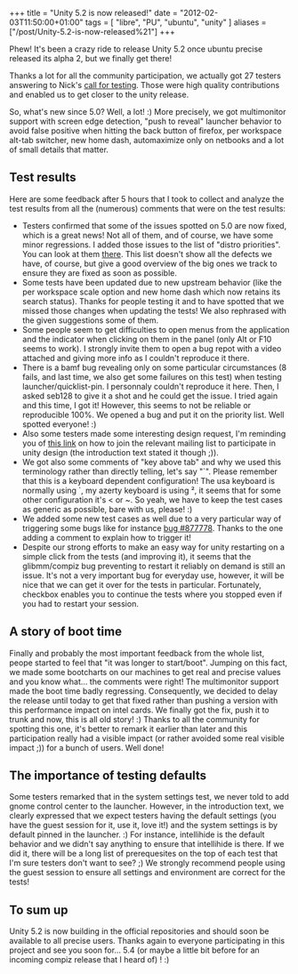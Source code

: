 +++
title = "Unity 5.2 is now released!"
date = "2012-02-03T11:50:00+01:00"
tags = [ "libre", "PU", "ubuntu", "unity" ]
aliases = ["/post/Unity-5.2-is-now-released%21"]
+++
    <p>Phew! It's been a crazy ride to release Unity 5.2 once ubuntu precise released its alpha 2, but we finally get there!</p>


<p>Thanks a lot for all the community participation, we actually got 27 testers answering to Nick's <a href="http://www.theorangenotebook.com/2012/01/unity-52-whats-new-and-call-for-testing.html">call for testing</a>. Those were high quality contributions and enabled us to get closer to the unity release.</p>


<p>So, what's new since 5.0? Well, a lot! :) More precisely, we got multimonitor support with screen edge detection, "push to reveal" launcher behavior to avoid false positive when hitting the back button of firefox, per workspace alt-tab switcher, new home dash, automaximize only on netbooks and a lot of small details that matter.</p>


<h2>Test results</h2>


<p>Here are some feedback after 5 hours that I took to collect and analyze the test results from all the (numerous) comments that were on the test results:</p>

<ul>
<li>Testers confirmed that some of the issues spotted on 5.0 are now fixed, which is a great news! Not all of them, and of course, we have some minor regressions. I added those issues to the list of "distro priorities". You can look at them <a href="http://people.canonical.com/~platform/design/upstream.html">there</a>. This list doesn't show all the defects we have, of course, but give a good overview of the big ones we track to ensure they are fixed as soon as possible.</li>
<li>Some tests have been updated due to new upstream behavior (like the per workspace scale option and new home dash which now retains its search status). Thanks for people testing it and to have spotted that we missed those changes when updating the tests! We also rephrased with the given suggestions some of them.</li>
<li>Some people seem to get difficulties to open menus from the application and the indicator when clicking on them in the panel (only Alt or F10 seems to work). I strongly invite them to open a bug repot with a video attached and giving more info as I couldn't reproduce it there.</li>
<li>There is a bamf bug revealing only on some particular circumstances (8 fails, and last time, we also get some failures on this test) when testing launcher/quicklist-pin. I personnaly couldn't reproduce it here. Then, I asked seb128 to give it a shot and he could get the issue. I tried again and this time, I got it! However, this seems to not be reliable or reproducible 100%. We opened a bug and put it on the priority list. Well spotted everyone! :)</li>
<li>Also some testers made some interesting design request, I'm reminding you of <a href="http://unity.ubuntu.com/getinvolved/#design">this link</a> on how to join the relevant mailing list to participate in unity design (the introduction text stated it though ;)).</li>
<li>We got also some comments of "key above tab" and why we used this terminology rather than directly telling, let's say "`". Please remember that this is a keyboard dependent configuration! The usa keyboard is normally using `, my azerty keyboard is using ², it seems that for some other configuration it's &lt; or ~. So yeah, we have to keep the test cases as generic as possible, bare with us, please! :)</li>
<li>We added some new test cases as well due to a very particular way of triggering some bugs like for instance <a href="https://bugs.launchpad.net/unity-distro-priority/+bug/877778">bug #877778</a>. Thanks to the one adding a comment to explain how to trigger it!</li>
<li>Despite our strong efforts to make an easy way for unity restarting on a simple click from the tests (and improving it), it seems that the glibmm/compiz bug preventing to restart it reliably on demand is still an issue. It's not a very important bug for everyday use, however, it will be nice that we can get it over for the tests in particular. Fortunately, checkbox enables you to continue the tests where you stopped even if you had to restart your session.</li>
</ul>

<h2>A story of boot time</h2>

<p>Finally and probably the most important feedback from the whole list, peope started to feel that "it was longer to start/boot". Jumping on this fact, we made some bootcharts on our machines to get real and precise values and you know what… the comments were right! The multimonitor support made the boot time badly regressing. Consequently, we decided to delay the release until today to get that fixed rather than pushing a version with this performance impact on intel cards. We finally got the fix, push it to trunk and now, this is all old story! :) Thanks to all the community for spotting this one, it's better to remark it earlier than later and this participation really had a visible impact (or rather avoided some real visible impact ;)) for a bunch of users. Well done!</p>


<h2>The importance of testing defaults</h2>

<p>Some testers remarked that in the system settings test, we never told to add gnome control center to the launcher. However, in the introduction text, we clearly expressed that we expect testers having the default settings (you have the guest session for it, use it, love it!) and the system settings is by default pinned in the launcher. :) For instance, intellihide is the default behavior and we didn't say anything to ensure that intellihide is there. If we did it, there will be a long list of prerequesites on the top of each test that I'm sure testers don't want to see? ;) We strongly recommend people using the guest session to ensure all settings and environment are correct for the tests!</p>


<h2>To sum up</h2>

<p>Unity 5.2 is now building in the official repositories and should soon be available to all precise users. Thanks again to everyone participating in this project and see you soon for… 5.4 (or maybe a little bit before for an incoming compiz release that I heard of)&nbsp;! :)</p>